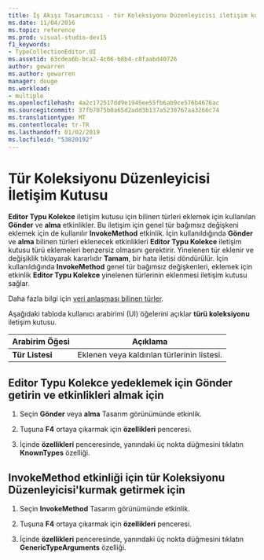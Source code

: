 ```yaml
---
title: İş Akışı Tasarımcısı - tür Koleksiyonu Düzenleyicisi iletişim kutusu
ms.date: 11/04/2016
ms.topic: reference
ms.prod: visual-studio-dev15
f1_keywords:
- TypeCollectionEditor.UI
ms.assetid: 63cdea6b-bca2-4c06-b8b4-c8faabd40726
author: gewarren
ms.author: gewarren
manager: douge
ms.workload:
- multiple
ms.openlocfilehash: 4a2c172517dd9e1945ee55fb6ab9ce576b4676ac
ms.sourcegitcommit: 37fb7075b0a65d2add3b137a5230767aa3266c74
ms.translationtype: MT
ms.contentlocale: tr-TR
ms.lasthandoff: 01/02/2019
ms.locfileid: "53820192"
---
```

# <a name="type-collection-editor-dialog-box"></a>Tür Koleksiyonu Düzenleyicisi İletişim Kutusu

**Editor Typu Kolekce** iletişim kutusu için bilinen türleri eklemek için kullanılan **Gönder** ve **alma** etkinlikler. Bu iletişim için genel tür bağımsız değişkeni eklemek için de kullanılır **InvokeMethod** etkinlik. İçin kullanıldığında **Gönder** ve **alma** bilinen türleri eklenecek etkinlikleri **Editor Typu Kolekce** iletişim kutusu türü eklemeleri benzersiz olmasını gerektirir. Yinelenen tür eklenir ve değişiklik tıklayarak kararlıdır **Tamam**, bir hata iletisi döndürülür. İçin kullanıldığında **InvokeMethod** genel tür bağımsız değişkenleri, eklemek için etkinlik **Editor Typu Kolekce** yinelenen türlerinin eklenmesi iletişim kutusu sağlar.

Daha fazla bilgi için [veri anlaşması bilinen türler](/dotnet/framework/wcf/feature-details/data-contract-known-types).

Aşağıdaki tabloda kullanıcı arabirimi (UI) öğelerini açıklar **türü koleksiyonu** iletişim kutusu.

|Arabirim Öğesi|Açıklama|
|-|-----------------|
|**Tür Listesi**|Eklenen veya kaldırılan türlerinin listesi.|

## <a name="to-bring-up-the-type-collection-editor-for-the-send-and-receive-activities"></a>Editor Typu Kolekce yedeklemek için Gönder getirin ve etkinlikleri almak için

1.  Seçin **Gönder** veya **alma** Tasarım görünümünde etkinlik.

2.  Tuşuna **F4** ortaya çıkarmak için **özellikleri** penceresi.

3.  İçinde **özellikleri** penceresinde, yanındaki üç nokta düğmesini tıklatın **KnownTypes** özelliği.

## <a name="to-bring-up-the-type-collection-editor-for-the-invokemethod-activity"></a>InvokeMethod etkinliği için tür Koleksiyonu Düzenleyicisi'kurmak getirmek için

1.  Seçin **InvokeMethod** Tasarım görünümünde etkinlik.

2.  Tuşuna **F4** ortaya çıkarmak için **özellikleri** penceresi.

3.  İçinde **özellikleri** penceresinde, yanındaki üç nokta düğmesini tıklatın **GenericTypeArguments** özelliği.